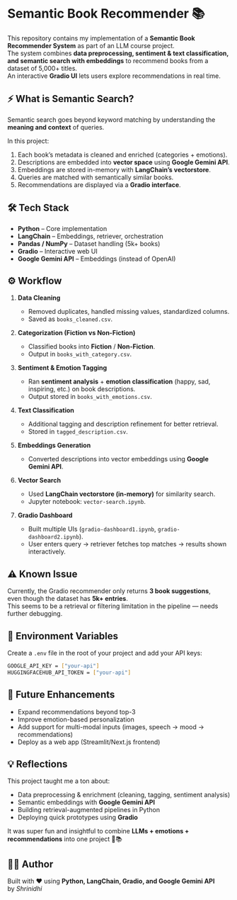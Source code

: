 # Semantic Book Recommender 📚 

This repository contains my implementation of a **Semantic Book Recommender System** as part of an LLM course project.  
The system combines **data preprocessing, sentiment & text classification, and semantic search with embeddings** to recommend books from a dataset of 5,000+ titles.  
An interactive **Gradio UI** lets users explore recommendations in real time.  

## ⚡ What is Semantic Search?  

Semantic search goes beyond keyword matching by understanding the **meaning and context** of queries.  

In this project:  
1. Each book’s metadata is cleaned and enriched (categories + emotions).  
2. Descriptions are embedded into **vector space** using **Google Gemini API**.  
3. Embeddings are stored in-memory with **LangChain’s vectorstore**.  
4. Queries are matched with semantically similar books.  
5. Recommendations are displayed via a **Gradio interface**.  

## 🛠️ Tech Stack  

- **Python** – Core implementation  
- **LangChain** – Embeddings, retriever, orchestration  
- **Pandas / NumPy** – Dataset handling (5k+ books)  
- **Gradio** – Interactive web UI  
- **Google Gemini API** – Embeddings (instead of OpenAI)  

## ⚙️ Workflow  

1. **Data Cleaning**  
   - Removed duplicates, handled missing values, standardized columns.  
   - Saved as `books_cleaned.csv`.  

2. **Categorization (Fiction vs Non-Fiction)**  
   - Classified books into **Fiction** / **Non-Fiction**.  
   - Output in `books_with_category.csv`.  

3. **Sentiment & Emotion Tagging**  
   - Ran **sentiment analysis** + **emotion classification** (happy, sad, inspiring, etc.) on book descriptions.  
   - Output stored in `books_with_emotions.csv`.  

4. **Text Classification**  
   - Additional tagging and description refinement for better retrieval.  
   - Stored in `tagged_description.csv`.  

5. **Embeddings Generation**  
   - Converted descriptions into vector embeddings using **Google Gemini API**.  

6. **Vector Search**  
   - Used **LangChain vectorstore (in-memory)** for similarity search.  
   - Jupyter notebook: `vector-search.ipynb`.  

7. **Gradio Dashboard**  
   - Built multiple UIs (`gradio-dashboard1.ipynb`, `gradio-dashboard2.ipynb`).  
   - User enters query → retriever fetches top matches → results shown interactively.  

## ⚠️ Known Issue  
Currently, the Gradio recommender only returns **3 book suggestions**,  
even though the dataset has **5k+ entries**.  
This seems to be a retrieval or filtering limitation in the pipeline — needs further debugging.  

## 🔑 Environment Variables  

Create a `.env` file in the root of your project and add your API keys:  

```bash
GOOGLE_API_KEY = ["your-api"]  
HUGGINGFACEHUB_API_TOKEN = ["your-api"]    
```

## 🔮 Future Enhancements  
- Expand recommendations beyond top-3  
- Improve emotion-based personalization  
- Add support for multi-modal inputs (images, speech → mood → recommendations)  
- Deploy as a web app (Streamlit/Next.js frontend)  

## 💡 Reflections  
This project taught me a ton about:  
- Data preprocessing & enrichment (cleaning, tagging, sentiment analysis)  
- Semantic embeddings with **Google Gemini API**  
- Building retrieval-augmented pipelines in Python  
- Deploying quick prototypes using **Gradio**  

It was super fun and insightful to combine **LLMs + emotions + recommendations** into one project 🚀📚  

## 👨‍💻 Author  
Built with ❤️ using **Python, LangChain, Gradio, and Google Gemini API**  
by *Shrinidhi*  



